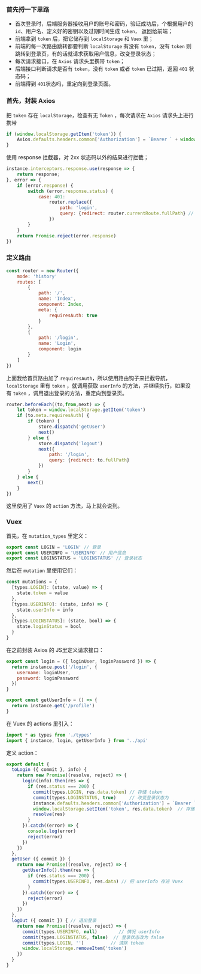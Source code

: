 ### 首先捋一下思路

- 首次登录时，后端服务器接收用户的账号和密码，验证成功后，个根据用户的 `id`、用户名、定义好的密钥以及过期时间生成 `token`， 返回给前端；
- 前端拿到 `token` 后，把它储存到 `localStorage` 和 `Vuex` 里；
- 前端的每一次路由跳转都要判断 `localStorage` 有没有 `token`，没有 `token` 则跳转到登录页，有的话就请求获取用户信息，改变登录状态；
- 每次请求接口，在 `Axios` 请求头里携带 `token`；
- 后端接口判断请求是否有 `token`，没有 `token` 或者 `token` 已过期，返回 `401` 状态码；
- 前端得到 `401`状态吗，重定向到登录页面。

### 首先，封装 Axios

把 `token` 存在 `localStorage`，检查有无 `Token` ，每次请求在 `Axios` 请求头上进行携带

```js
if (window.localStorage.getItem('token')) {
	Axios.defaults.headers.common['Authorization'] = `Bearer ` + window.localStorage.getItem('token')
}
```

使用 response 拦截器，对 2xx 状态码以外的结果进行拦截；

```js
instance.interceptors.response.use(response => {
    return response;
}, error => {
    if (error.response) {
        switch (error.response.status) {
            case: 401:
                router.replace({
                    path: 'login',
                    query: {redirect: router.currentRoute.fullPath} // 将跳转的路由 path 当作参数，登录成功后跳转到该路由
                })
        }
    }
    return Promise.reject(error.response)
})
```

### 定义路由

```js
const router = new Router({
    mode: 'history'
    routes: [
    	{
    		path: '/',
    		name: 'Index',
    		component: Index,
    		meta: {
    			requiresAuth: true
			}
		},
        {
        	path: '/login',
            name: 'Login',
            component: login
        }
    ]
})
```

上面我给首页路由加了 `requiresAuth`，所以使用路由钩子来拦截导航，`localStorage` 里有 `token` ，就调用获取 `userInfo` 的方法，并继续执行，如果没有 `token` ，调用退出登录的方法，重定向到登录页。

``` js
router.beforeEach((to,from,next) => {
    let token = window.localStorage.getItem('token')
    if (to.meta.requiresAuth) {
        if (token) {
            store.dispatch('getUser')
            next()
        } else {
            store.dispatch('logout')
            next({
                path: '/login',
                query: {redirect: to.fullPath}
            })
        }
    } else {
        next()
    }
})
```

这里使用了 `Vuex` 的 `action` 方法，马上就会说到。

### Vuex

首先，在 `mutation_types` 里定义：

```js
export const LOGIN = 'LOGIN' // 登录
export const USERINFO = 'USERINFO' // 用户信息
export const LOGINSTATUS = 'LOGINSTATUS' // 登录状态
```

然后在 `mutation` 里使用它们：

```js
const mutations = {
  [types.LOGIN]: (state, value) => {
    state.token = value
  },
  [types.USERINFO]: (state, info) => {
    state.userInfo = info
  },
  [types.LOGINSTATUS]: (state, bool) => {
    state.loginStatus = bool
  }
}
```

在之前封装 Axios 的 JS里定义请求接口：

```js
export const login = ({ loginUser, loginPassword }) => {
  return instance.post('/login', {
    username: loginUser,
    password: loginPassword
  })
}

export const getUserInfo = () => {
  return instance.get('/profile')
}
```

在 Vuex 的 actions 里引入：

```js
import * as types from './types'
import { instance, login, getUserInfo } from '../api'
```

定义 action：

```js
export default {
  toLogin ({ commit }, info) {
    return new Promise((resolve, reject) => {
      login(info).then(res => {
        if (res.status === 200) {
          commit(types.LOGIN, res.data.token) // 存储 token
          commit(types.LOGINSTATUS, true)     // 改变登录状态为 
          instance.defaults.headers.common['Authorization'] = `Bearer ` + res.data.token // 请求头添加 token
          window.localStorage.setItem('token', res.data.token)  // 存储进 localStorage
          resolve(res)
        }
      }).catch((error) => {
        console.log(error)
        reject(error)
      })
    })
  },
  getUser ({ commit }) {
    return new Promise((resolve, reject) => {
      getUserInfo().then(res => {
        if (res.status === 200) {
          commit(types.USERINFO, res.data) // 把 userInfo 存进 Vuex
        }
      }).catch((error) => {
        reject(error)
      })
    })
  },
  logOut ({ commit }) { // 退出登录
    return new Promise((resolve, reject) => {
      commit(types.USERINFO, null)        // 情况 userInfo
      commit(types.LOGINSTATUS, false)  // 登录状态改为 false
      commit(types.LOGIN, '')          // 清除 token
      window.localStorage.removeItem('token')
    })
  }
}
```

